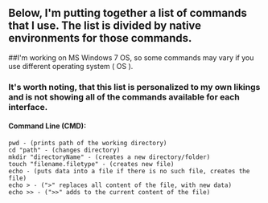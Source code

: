 ## Below, I'm putting together a list of commands that I use. The list is divided by native environments for those commands. 
##I'm working on MS Windows 7 OS, so some commands may vary if you use different operating system ( OS ).

### It's worth noting, that this list is personalized to my own likings and is not showing all of the commands available for each interface. 


#### Command Line (CMD):

``` 
pwd - (prints path of the working directory)
cd "path" - (changes directory)
mkdir "directoryName" - (creates a new directory/folder)
touch "filename.filetype" - (creates new file)
echo - (puts data into a file if there is no such file, creates the file)
echo > - (">" replaces all content of the file, with new data)
echo >> - (">>" adds to the current content of the file)

```